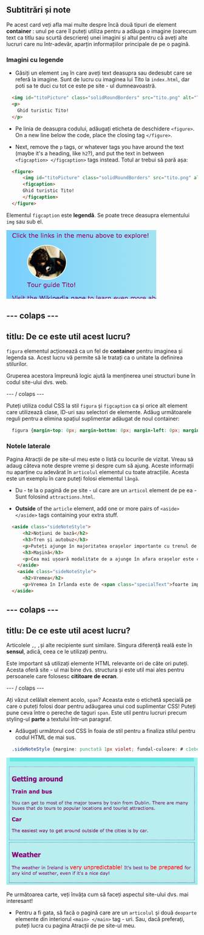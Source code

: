 ## Subtitrări și note

Pe acest card veți afla mai multe despre încă două tipuri de element **container** : unul pe care îl puteți utiliza pentru a adăuga o imagine (oarecum text ca titlu sau scurtă descriere) unei imagini și altul pentru că aveți alte lucruri care nu într-adevăr, aparțin informațiilor principale de pe o pagină.

### Imagini cu legende

+ Găsiți un element `img` în care aveți text deasupra sau dedesubt care se referă la imagine. Sunt de lucru cu imaginea lui Tito la `index.html`, dar poti sa te duci cu tot ce este pe site - ul dumneavoastră. 

```html
  <img id="titoPicture" class="solidRoundBorders" src="tito.png" alt="Tito the dog" />          
  <p>
    Ghid turistic Tito!
  </p>
```

+ Pe linia de deasupra codului, adăugați eticheta de deschidere `<figure>`. On a new line below the code, place the closing tag `</figure>`.

+ Next, remove the `p` tags, or whatever tags you have around the text (maybe it's a heading, like `h2`?), and put the text in between `<figcaption> </figcaption>` tags instead. Totul ar trebui să pară așa:

```html
  <figure>
      <img id="titoPicture" class="solidRoundBorders" src="tito.png" alt="Tito the dog" />          
      <figcaption>
      Ghid turistic Tito!
      </figcaption>
  </figure>
```

Elementul `figcaption` este **legendă**. Se poate trece deasupra elementului `img` sau sub el.

![Imagine a lui Tito cu o legendă](images/figureAndCaption.png)

## \--- colaps \---

## titlu: De ce este util acest lucru?

`figura` elementul acționează ca un fel de **container** pentru imaginea și legenda sa. Acest lucru vă permite să le tratați ca o unitate la definirea stilurilor.

Gruperea acestora împreună logic ajută la menținerea unei structuri bune în codul site-ului dvs. web.

\--- / colaps \---

Puteți utiliza codul CSS la stil `figura` și `figcaption` ca și orice alt element care utilizează clase, ID-uri sau selectori de elemente. Adăug următoarele reguli pentru a elimina spațiul suplimentar adăugat de noul container:

```css
  figura {margin-top: 0px; margin-bottom: 0px; margin-left: 0px; margin-right: 0px; }
```

### Notele laterale

Pagina Atracții de pe site-ul meu este o listă cu locurile de vizitat. Vreau să adaug câteva note despre vreme și despre cum să ajung. Aceste informații nu aparține cu adevărat în `articolul` elementul cu toate atracțiile. Acesta este un exemplu în care puteți folosi elementul `lângă`.

+ Du - te la o pagină de pe site - ul care are un `articol` element de pe ea - Sunt folosind `attractions.html`.

+ **Outside** of the `article` element, add one or more pairs of `<aside> </aside>` tags containing your extra stuff.

```html
  <aside class="sideNoteStyle">
      <h2>Noțiuni de bază</h2>
      <h3>Tren și autobuz</h3>
      <p>Puteți ajunge în majoritatea orașelor importante cu trenul de la Dublin. Există multe autobuze care fac excursii la locații populare și atracții turistice.</p>
      <h3>Mașină</h3>
      <p>Cea mai ușoară modalitate de a ajunge în afara orașelor este cu mașina.</p>
    </aside>
    <aside class="sideNoteStyle">
      <h2>Vremea</h2>
      <p>Vremea în Irlanda este de <span class="specialText">foarte imprevizibile!</span> Este cel mai bine să <span class="specialText">fie pregătite</span> pentru orice fel de vreme, chiar dacă este o zi bună!</p>
  </aside>
```

## \--- colaps \---

## titlu: De ce este util acest lucru?

Articolele `,`, `,`și alte recipiente sunt similare. Singura diferență reală este în **sensul**, adică, ceea ce le utilizați pentru.

Este important să utilizați elemente HTML relevante ori de câte ori puteți. Acesta oferă site - ul mai bine dvs. structura și este util mai ales pentru persoanele care folosesc **cititoare de ecran**.

\--- / colaps \---

Ați văzut celălalt element acolo, `span`? Aceasta este o etichetă specială pe care o puteți folosi doar pentru adăugarea unui cod suplimentar CSS! Puteți pune ceva între o pereche de taguri `span`. Este util pentru lucruri precum styling-ul **parte** a textului într-un paragraf.

+ Adăugați următorul cod CSS în foaia de stil pentru a finaliza stilul pentru codul HTML de mai sus.

```css
  .sideNoteStyle {margine: punctată 1px violet; fundal-culoare: # c1ebec; umplutură: 0,5 mm; margine: 0,5; } .specialText {culoare: # FF4500; font-size: mai mare; }
```

![Note suplimentare cu stilul lor propriu](images/asidesStyled.png)

Pe următoarea carte, veți învăța cum să faceți aspectul site-ului dvs. mai interesant!

+ Pentru a fi gata, să facă o pagină care are un `articolul` și două `deoparte` elemente din interiorul `<main> </main>` tag - uri. Sau, dacă preferați, puteți lucra cu pagina Atracții de pe site-ul meu.
